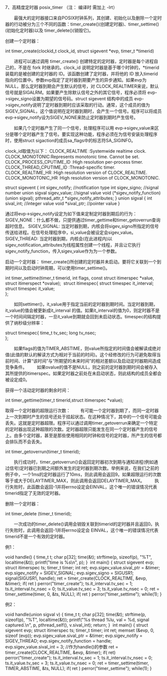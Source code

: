 7、高精度定时器 posix_timer
（注： 编译时 需加上 -lrt）

　　最强大的定时器接口来自POSIX时钟系列，其创建、初始化以及删除一个定时器的行动被分为三个不同的函数：timer_create()(创建定时器)、timer_settime()(初始化定时器)以及 timer_delete()(销毁它)。

创建一个定时器：

int timer_create(clockid_t clock_id, struct sigevent *evp, timer_t *timerid)

　　进程可以通过调用 timer_create() 创建特定的定时器，定时器是每个进程自己的，不是在 fork 时继承的。clock_id 说明定时器是基于哪个时钟的，*timerid 装载的是被创建的定时器的 ID。该函数创建了定时器，并将他的 ID 放入timerid指向的位置中。参数evp指定了定时器到期要产生的异步通知。如果evp为 NULL，那么定时器到期会产生默认的信号，对 CLOCK_REALTIMER来说，默认信号就是SIGALRM。如果要产生除默认信号之外的其它信号，程序必须将 evp->sigev_signo设置为期望的信号码。struct sigevent 结构中的成员 evp->sigev_notify说明了定时器到期时应该采取的行动。通常，这个成员的值为SIGEV_SIGNAL，这个值说明在定时器到期时，会产生一个信号。程序可以将成员 evp->sigev_notify设为SIGEV_NONE来防止定时器到期时产生信号。

　　如果几个定时器产生了同一个信号，处理程序可以用 evp->sigev_value来区分是哪个定时器产生了信号。要实现这种功能，程序必须在为信号安装处理程序时，使用struct sigaction的成员sa_flags中的标志符SA_SIGINFO。

clock_id取值为以下： 
CLOCK_REALTIME :Systemwide realtime clock. 
CLOCK_MONOTONIC:Represents monotonic time. Cannot be set. 
CLOCK_PROCESS_CPUTIME_ID :High resolution per-process timer. 
CLOCK_THREAD_CPUTIME_ID :Thread-specific timer. 
CLOCK_REALTIME_HR :High resolution version of CLOCK_REALTIME. 
CLOCK_MONOTONIC_HR :High resolution version of CLOCK_MONOTONIC.

struct sigevent
{
int sigev_notify; //notification type
int sigev_signo; //signal number
union sigval   sigev_value; //signal value
void (*sigev_notify_function)(union sigval);
pthread_attr_t *sigev_notify_attributes;
}
union sigval
{
int sival_int; //integer value
void *sival_ptr; //pointer value
}

通过将evp->sigev_notify设定为如下值来定制定时器到期后的行为： 
SIGEV_NONE：什么都不做，只提供通过timer_gettime和timer_getoverrun查询超时信息。 
SIGEV_SIGNAL: 当定时器到期，内核会将sigev_signo所指定的信号传送给进程。在信号处理程序中，si_value会被设定会sigev_value。 
SIGEV_THREAD: 当定时器到期，内核会(在此进程内)以sigev_notification_attributes为线程属性创建一个线程，并且让它执行sigev_notify_function，传入sigev_value作为为一个参数。

启动一个定时器： 
timer_create()所创建的定时器并未启动。要将它关联到一个到期时间以及启动时钟周期，可以使用timer_settime()。

int timer_settime(timer_t timerid, int flags, const struct itimerspec *value, struct itimerspect *ovalue);
​
struct itimespec{
    struct timespec it_interval; 
    struct timespec it_value;   
}; 

　　如同settimer()，it_value用于指定当前的定时器到期时间。当定时器到期，it_value的值会被更新成it_interval 的值。如果it_interval的值为0，则定时器不是一个时间间隔定时器，一旦it_value到期就会回到未启动状态。timespec的结构提供了纳秒级分辨率：

struct timespec{
    time_t tv_sec;
    long tv_nsec;  
};

　　如果flags的值为TIMER_ABSTIME，则value所指定的时间值会被解读成绝对值(此值的默认的解读方式为相对于当前的时间)。这个经修改的行为可避免取得当前时间、计算“该时间”与“所期望的未来时间”的相对差额以及启动定时器期间造成竞争条件。 
　　如果ovalue的值不是NULL，则之前的定时器到期时间会被存入其所提供的itimerspec。如果定时器之前处在未启动状态，则此结构的成员全都会被设定成0。

获得一个活动定时器的剩余时间：

int timer_gettime(timer_t timerid,struct itimerspec *value);

取得一个定时器的超限运行次数： 
　　有可能一个定时器到期了，而同一定时器上一次到期时产生的信号还处于挂起状态。在这种情况下，其中的一个信号可能会丢失。这就是定时器超限。程序可以通过调用timer_getoverrun来确定一个特定的定时器出现这种超限的次数。定时器超限只能发生在同一个定时器产生的信号上。由多个定时器，甚至是那些使用相同的时钟和信号的定时器，所产生的信号都会排队而不会丢失。

int timer_getoverrun(timer_t timerid);

　　执行成功时，timer_getoverrun()会返回定时器初次到期与通知进程(例如通过信号)定时器已到期之间额外发生的定时器到期次数。举例来说，在我们之前的例子中，一个1ms的定时器运行了10ms，则此调用会返回9。如果超限运行的次数等于或大于DELAYTIMER_MAX，则此调用会返回DELAYTIMER_MAX。 
　　执行失败时，此函数会返回-1并将errno设定会EINVAL，这个唯一的错误情况代表timerid指定了无效的定时器。

删除一个定时器：

int timer_delete (timer_t timerid);

　　一次成功的timer_delete()调用会销毁关联到timerid的定时器并且返回0。执行失败时，此调用会返回-1并将errno设定会 EINVAL，这个唯一的错误情况代表timerid不是一个有效的定时器。

例1：

void  handle()
{
 time_t t;
 char p[32];
 time(&t);
 strftime(p, sizeof(p), "%T", localtime(&t));
 printf("time is %s\n", p);
}
​
int main()
{
 struct sigevent evp;
 struct itimerspec ts;
 timer_t timer;
 int ret;
 evp.sigev_value.sival_ptr = &timer;
 evp.sigev_notify = SIGEV_SIGNAL;
 evp.sigev_signo = SIGUSR1;
 signal(SIGUSR1, handle);
 ret = timer_create(CLOCK_REALTIME, &evp, &timer);
 if( ret )
  perror("timer_create");
 ts.it_interval.tv_sec = 1;
 ts.it_interval.tv_nsec = 0;
 ts.it_value.tv_sec = 3;
 ts.it_value.tv_nsec = 0;
 ret = timer_settime(timer, 0, &ts, NULL);
 if( ret )
  perror("timer_settime");
 while(1);
}

例2：

void  handle(union sigval v)
{
 time_t t;
 char p[32];
 time(&t);
 strftime(p, sizeof(p), "%T", localtime(&t));
 printf("%s thread %lu, val = %d, signal captured.\n", p, pthread_self(), v.sival_int);
 return;
}
​
int main()
{
 struct sigevent evp;
 struct itimerspec ts;
 timer_t timer;
 int ret;
 memset   (&evp,   0,   sizeof   (evp));
 evp.sigev_value.sival_ptr = &timer;
 evp.sigev_notify = SIGEV_THREAD;
 evp.sigev_notify_function = handle;
 evp.sigev_value.sival_int = 3;   //作为handle()的参数
 ret = timer_create(CLOCK_REALTIME, &evp, &timer);
 if( ret)
  perror("timer_create");
 ts.it_interval.tv_sec = 1;
 ts.it_interval.tv_nsec = 0;
 ts.it_value.tv_sec = 3;
 ts.it_value.tv_nsec = 0;
 ret = timer_settime(timer, TIMER_ABSTIME, &ts, NULL);
 if( ret )
  perror("timer_settime");
 while(1);
}
